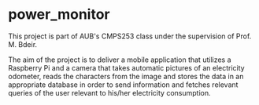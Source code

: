 # power_monitor

This project is part of AUB's CMPS253 class under the supervision of Prof. M. Bdeir.

The aim of the project is to deliver a mobile application that utilizes a Raspberry Pi and a camera
that takes automatic pictures of an electricity odometer, reads the characters from the image and
stores the data in an appropriate database in order to send information and fetches relevant queries
 of the user relevant to his/her electricity consumption.